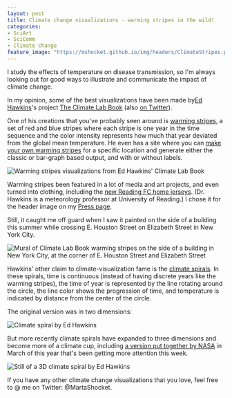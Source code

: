 ```yaml
---
layout: post
title: Climate change visualizations - warming stripes in the wild!
categories:
- SciArt
- SciComm
- Climate change
feature_image: "https://mshocket.github.io/img/headers/ClimateStripes.png"
---
```


I study the effects of temperature on disease transmission, so I'm always looking out for good ways to illustrate and communicate the impact of climate change.

In my opinion, some of the best visualizations have been made by[Ed Hawkins](https://twitter.com/ed_hawkins)'s project [The Climate Lab Book](https://www.climate-lab-book.ac.uk/) (also [on Twitter](https://twitter.com/ClimateLabBook)).

One of his creations that you've probably seen around is [warming stripes](https://www.climate-lab-book.ac.uk/warming-stripes/), a set of red and blue stripes where each stripe is one year in the time sequence and the color intensity represents how much that year deviated from the global mean temperature. He even has a site where you can [make your own warming stripes](https://showyourstripes.info/) for a specific location and generate either the classic or bar-graph based output, and with or without labels.

![Warming stripes visualizations from Ed Hawkins' Climate Lab Book](https://mshocket.github.io/img/blogposts/WarmingStripes.png)

Warming stripes been featured in a lot of media and art projects, and even turned into clothing, including the [new Reading FC home jerseys](https://twitter.com/ed_hawkins/status/1551509482559025152). (Dr. Hawkins is a meteorology professor at University of Reading.) I chose it for the header image on my [Press page](https://mshocket.github.io/press/).

Still, it caught me off guard when I saw it painted on the side of a building this summer while crossing E. Houston Street on Elizabeth Street in New York City.

![Mural of Climate Lab Book warming stripes on the side of a building in New York City, at the corner of E. Houston Street and Elizabeth Street](https://mshocket.github.io/img/blogposts/WarmingStripesBuilding.jpg)

Hawkins' other claim to climate-visualization fame is the [climate spirals](https://www.climate-lab-book.ac.uk/spirals/). In these spirals, time is continuous (instead of having discrete years like the warming stripes), the time of year is represented by the line rotating around the circle, the line color shows the progression of time, and temperature is indicated by distance from the center of the circle.

The original version was in two dimensions:

![Climate spiral by Ed Hawkins](https://mshocket.github.io/img/blogposts/CliamteSpiral_2020_large.gif)

But more recently climate spirals have expanded to three dimensions and become more of a climate cup, including [a version put together by NASA](https://svs.gsfc.nasa.gov/4975) in March of this year that's been getting more attention this week.

![Still of a 3D climate spiral by Ed Hawkins](https://mshocket.github.io/img/blogposts/ClimateCup.png)

If you have any other climate change visualizations that you love, feel free to @ me on Twitter: @MartaShocket. 